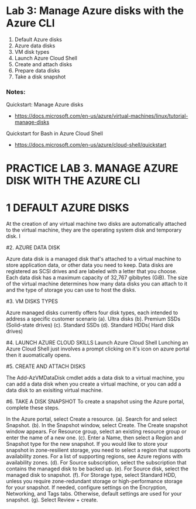 # Lab 3: Manage Azure disks with the Azure CLI

1. Default Azure disks
2. Azure data disks
3. VM disk types
4. Launch Azure Cloud Shell
5. Create and attach disks
6. Prepare data disks
7. Take a disk snapshot

### Notes:

Quickstart: Manage Azure disks
* https://docs.microsoft.com/en-us/azure/virtual-machines/linux/tutorial-manage-disks

Quickstart for Bash in Azure Cloud Shell
* https://docs.microsoft.com/en-us/azure/cloud-shell/quickstart

# PRACTICE LAB 3. MANAGE AZURE DISK WITH THE AZURE CLI

# 1 DEFAULT AZURE DISKS

At the creation of any virtual machine two disks are automatically attached to the virtual machine, they are the operating system disk and temporary disk. I

#2. AZURE DATA DISK

 Azure data disk is a managed disk that's attached to a virtual machine to store application data, or other data you need to keep. Data disks are registered as SCSI drives and are labeled with a letter that you choose. Each data disk has a maximum capacity of 32,767 gibibytes (GiB). The size of the virtual machine determines how many data disks you can attach to it and the type of storage you can use to host the disks.
 
#3. VM DISKS TYPES

Azure managed disks currently offers four disk types, each intended to address a specific customer scenario
(a). Ultra disks
(b). Premium SSDs (Solid-state drives)
(c). Standard SSDs
(d). Standard HDDs( Hard disk drives)

#4. LAUNCH AZURE CLOUD SKILLS
 Launch Azure Cloud Shell Lunching an Azure Cloud Shell just involves a prompt clicking on it's icon on azure portal then it auomatically opens.

#5. CREATE AND ATTACH DISKS

The Add-AzVMDataDisk cmdlet adds a data disk to a virtual machine, you can add a data disk when you create a virtual machine, or you can add a data disk to an exisiting virtual machine.


#6. TAKE A DISK SNAPSHOT
To create a snapshot using the Azure portal, complete these steps.

In the Azure portal, select Create a resource.
(a). Search for and select Snapshot.
(b). In the Snapshot window, select Create. The Create snapshot window appears.
For Resource group, select an existing resource group or enter the name of a new one.
(c). Enter a Name, then select a Region and Snapshot type for the new snapshot. If you would like to store your snapshot in zone-resilient storage, you need to select a region that supports availability zones. For a list of supporting regions, see Azure regions with availability zones.
(d). For Source subscription, select the subscription that contains the managed disk to be backed up.
(e). For Source disk, select the managed disk to snapshot.
(f). For Storage type, select Standard HDD, unless you require zone-redundant storage or high-performance storage for your snapshot.
If needed, configure settings on the Encryption, Networking, and Tags tabs. Otherwise, default settings are used for your snapshot.
(g). Select Review + create.




























